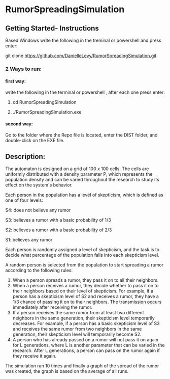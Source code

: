 # RumorSpreadingSimulation

## Getting Started- Instructions
Based Windows
write the following in the treminal or powershell and press enter:

git clone https://github.com/DanielleLevy/RumorSpreadingSimulation.git
### 2 Ways to run:
#### first way:

write the following in the terminal or powershell , after each one press enter:

1. cd RumorSpreadingSimulation

2. ./RumorSpreadingSimulation.exe


#### second way:

Go to the folder where the Repo file is located, enter the DIST folder, and double-click on the EXE file.

## Description:
The automaton is designed on a grid of 100 x 100 cells. The cells are uniformly distributed with a density parameter P, which represents the population density and can be varied throughout the research to study its effect on the system's behavior.


Each person in the population has a level of skepticism, which is defined as one of four levels:


S4: does not believe any rumor

S3: believes a rumor with a basic probability of 1/3

S2: believes a rumor with a basic probability of 2/3

S1: believes any rumor

Each person is randomly assigned a level of skepticism, and the task is to decide what percentage of the population falls into each skepticism level.


A random person is selected from the population to start spreading a rumor according to the following rules:


1. When a person spreads a rumor, they pass it on to all their neighbors.
2. When a person receives a rumor, they decide whether to pass it on to their neighbors based on their level of skepticism. For example, if a person has a skepticism level of S2 and receives a rumor, they have a 1/3 chance of passing it on to their neighbors. The transmission occurs immediately after receiving the rumor.
3. If a person receives the same rumor from at least two different neighbors in the same generation, their skepticism level temporarily decreases. For example, if a person has a basic skepticism level of S3 and receives the same rumor from two neighbors in the same generation, their skepticism level will temporarily become S2.
4. A person who has already passed on a rumor will not pass it on again for L generations, where L is another parameter that can be varied in the research.
After L generations, a person can pass on the rumor again if they receive it again.


The simulation ran 10 times and finally a graph of the spread of the rumor was created, the graph is based on the average of all runs.
